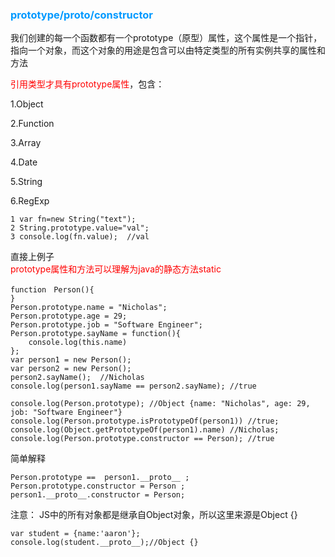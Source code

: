 ### <font color=#0099ff >prototype/__proto__/constructor</font>

我们创建的每一个函数都有一个prototype（原型）属性，这个属性是一个指针，指向一个对象，而这个对象的用途是包含可以由特定类型的所有实例共享的属性和方法

<font color=red>引用类型才具有prototype属性</font>，包含：

1.Object

2.Function

3.Array

4.Date

5.String

6.RegExp

```
1 var fn=new String("text");
2 String.prototype.value="val";
3 console.log(fn.value);  //val
```


直接上例子
<br />
<font color=red>prototype属性和方法可以理解为java的静态方法static</font>
<br />

```
function　Person(){
}
Person.prototype.name = "Nicholas";
Person.prototype.age = 29;
Person.prototype.job = "Software Engineer";
Person.prototype.sayName = function(){
    console.log(this.name)
};
var person1 = new Person();
var person2 = new Person();
person2.sayName();  //Nicholas
console.log(person1.sayName == person2.sayName); //true
```

```
console.log(Person.prototype); //Object {name: "Nicholas", age: 29, job: "Software Engineer"}  
console.log(Person.prototype.isPrototypeOf(person1)) //true;
console.log(Object.getPrototypeOf(person1).name) //Nicholas;
console.log(Person.prototype.constructor == Person); //true
```

简单解释

```
Person.prototype ==  person1.__proto__ ;
Person.prototype.constructor = Person ;
person1.__proto__.constructor = Person;

```


注意：  JS中的所有对象都是继承自Object对象，所以这里来源是Object {}

```
var student = {name:'aaron'}; 
console.log(student.__proto__);//Object {}
```
